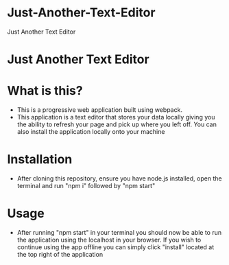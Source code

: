 # Just-Another-Text-Editor
Just Another Text Editor
# Just Another Text Editor

# What is this?
- This is a progressive web application built using webpack.
- This application is a text editor that stores your data locally giving you the ability to refresh your page and pick up where you left off. You can also install the application locally onto your machine 

# Installation
- After cloning this repository, ensure you have node.js installed, open the terminal and run "npm i" followed by "npm start"

# Usage
- After running "npm start" in your terminal you should now be able to run the application using the localhost in your browser. If you wish to continue using the app offline you can simply click "install" located at the top right of the application